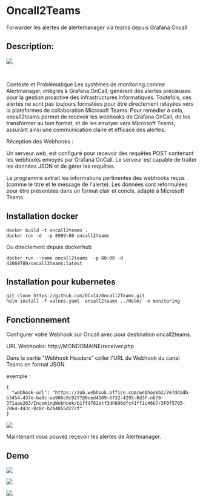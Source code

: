<h1>
  Oncall2Teams 
</h1>
<p>
    Forwarder les alertes de alertemanager via teams depuis Grafana Oncall
    <br/>
</p>

## Description:

![](https://i.imgur.com/LWrLXMW.png)

<br/>

Contexte et Problématique
Les systèmes de monitoring comme Alertmanager, intégrés à Grafana OnCall, génèrent des alertes précieuses pour la gestion proactive des infrastructures informatiques. Toutefois, ces alertes ne sont pas toujours formatées pour être directement relayées vers la plateformes de collaboration Microsoft Teams. Pour remédier à cela, oncall2teams permet de recevoir les webhooks de Grafana OnCall, de les transformer au bon format, et de les envoyer vers Microsoft Teams, assurant ainsi une communication claire et efficace des alertes.

Réception des Webhooks :

Un serveur web, est configuré pour recevoir des requêtes POST contenant les webhooks envoyés par Grafana OnCall.
Le serveur est capable de traiter les données JSON et de gérer les requêtes.

Le programme extrait les informations pertinentes des webhooks reçus (comme le titre et le message de l'alerte).
Les données sont reformulées pour être présentées dans un format clair et concis, adapté à Microsoft Teams.

## Installation docker


```shell
docker build -t oncall2teams .
docker run -d  -p 8989:80 oncall2teams
```

Ou directement depuis dockerhub

```shell
docker run --name oncall2teams  -p 80:80 -d 42069789/oncall2teams:latest 
```

## Installation pour kubernetes

```shell
git clone https://github.com/DCx14/Oncall2Teams.git
helm install -f values.yaml  oncall2teams ../Helm/ -n monitoring
```
## Fonctionnement

Configurer votre Webhook sur Oncall avec pour destination oncall2teams.

URL Webhooks: http://MONDOMAINE/receiver.php

Dans la partie "Webhook Headers" coller l'URL du Webhook du canal Teams en format JSON

exemple : 

```shell
{
  "webhook-url": "https://zob.webhook.office.com/webhookb2/767ddadb-b3454-437e-ba9c-aa986c0c92f7@9ced4109-6732-4295-8d3f-n678-371aae263/IncomingWebhook/b1ffd782etf3dh896dfc41ff1c46b7/3F0f5705-7864-443c-8c8c-b2a4855d27cf"
}
```

![](https://i.imgur.com/A6uZR16.png)

Maintenant vous pouvez reçevoir les alertes de Alertmanager.

## Demo


![](https://i.imgur.com/Xk9fxCh.png)

![](https://i.imgur.com/g8nJTkA.png)

![](https://i.imgur.com/oLrqStL.png)

